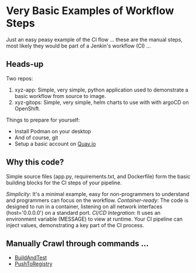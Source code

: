 # Very Basic Examples of Workflow Steps

Just an easy peasy example of the CI flow ... these are the manual steps, most likely they would be part of a Jenkin's workflow (CI) ...

## Heads-up

Two repos:

1. xyz-app:     Simple, very simple, python application used to demonstrate a basic workflow from source to image. 
2. xyz-gitops:  Simple, very simple, helm charts to use with with argoCD on OpenShift.

Things to prepare for yourself:
* Install Podman on your desktop
* And of course, git
* Setup a basic account on [Quay.io](https://quay.io/repository/Quay.io) 

## Why this code?

Simple source files (app.py, requirements.txt, and Dockerfile) form the basic building blocks for the CI steps of your pipeline. 

*Simplicity*: It's a minimal example, easy for non-programmers to understand and programmers can focus on the workflow.
*Container-ready*: The code is designed to run in a container, listening on all network interfaces (host='0.0.0.0') on a standard port.
*CI/CD Integration*: It uses an environment variable (MESSAGE) to view at runtime. Your CI pipeline can inject values, demonstrating a key part of the CI process.

## Manually Crawl through commands ...

* [BuildAndTest](./README_build.md)
* [PushToRegistry](./README_registry.md)
